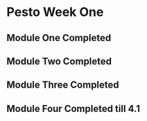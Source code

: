 # Pesto Week One

## Module One Completed 
## Module Two Completed 
## Module Three Completed 
## Module Four Completed till 4.1
